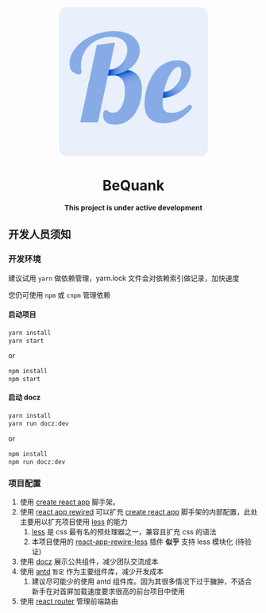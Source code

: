 <div align="center" markdown="1">

<img src="./logo.png" alt="BeQuank" width="300">

<h1>BeQuank</h1>

**This project is under active development**

</div>

## 开发人员须知

### 开发环境

建议试用 `yarn` 做依赖管理，yarn.lock 文件会对依赖索引做记录，加快速度

您仍可使用 `npm` 或 `cnpm` 管理依赖

#### 启动项目

```
yarn install
yarn start
```

or

```
npm install
npm start
```

#### 启动 docz

```
yarn install
yarn run docz:dev
```

or

```
npm install
npm run docz:dev
```

### 项目配置

1.  使用 [create react app](https://github.com/facebook/create-react-app/tree/master) 脚手架。
2.  使用 [react app rewired](https://github.com/timarney/react-app-rewired) 可以扩充 [create react app](https://github.com/facebook/create-react-app/tree/master) 脚手架的内部配置，此处主要用以扩充项目使用 [less](https://github.com/less/less.js) 的能力
    1.  [less](https://github.com/less/less.js) 是 css 最有名的预处理器之一，兼容且扩充 css 的语法
    2.  本项目使用的 [react-app-rewire-less](https://github.com/timarney/react-app-rewired/tree/master/packages/react-app-rewire-less) 插件 **似乎** 支持 less 模块化 (待验证)
3.  使用 [docz](https://www.docz.site/) 展示公共组件，减少团队交流成本
4.  使用 [antd](https://ant.design/index-cn) `暂定` 作为主要组件库，减少开发成本
    1.  建议尽可能少的使用 antd 组件库。因为其很多情况下过于臃肿，不适合新手在对首屏加载速度要求很高的前台项目中使用
5.  使用 [react router](https://reacttraining.com/react-router/) 管理前端路由
